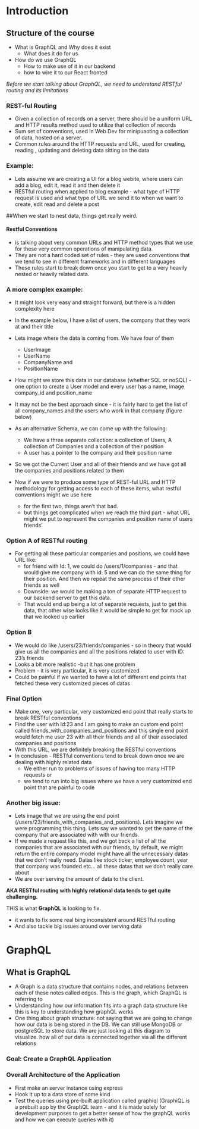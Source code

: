 # Introduction
## Structure of the course
* What is GraphQL and Why does it exist
  * What does it do for us
* How do we use GraphQL
  * How to make use of it in our backend
  * how to wire it to our React fronted
  
*Before we start talking about GraphQL, we need to understand RESTful routing and its limitations*

### REST-ful Routing
* Given a collection of records on a server, there should be a uniform URL and HTTP results method used to utilize that collection of records
* Sum set of conventions, used in Web Dev for minipuaoting a collection of data, hosted on a server.
* Common rules around the HTTP requests and URL, used for creating, reading , updating and deleting data sitting on the data

### Example:
* Lets assume we are creating a UI for a blog webite, where users can add a blog, edit it, read it and then delete it
* RESTful routing when applied to blog example - what type of HTTP request is used and what type of URL we send it to when we want to create, edit read and delete a post

##When we start to nest data, things get really weird.

#### Restful Conventions
* is talking about very common URLs and HTTP method types that we use for these very common operations of manipulating data.
* They are not a  hard coded set of rules - they are used conventions that we tend to see in different frameworks and in different languages
* These rules start to break down once you start to get to a very heavily nested or heavily related data.

### A more complex example:
* It might look very easy and straight forward, but there is a hidden complexity here
* In the example below, I have a list of users, the company that they work at and their title
* Lets image where the data is coming from. We have four of them
  * UserImage
  * UserName
  * CompanyName and
  * PositionName    
* How might we store this data in our database (whether SQL or noSQL) - one option to create a User model and every user has a name, image company_id and position_name 
* It may not be the best approach since - it is fairly hard to get the list of all company_names and the users who work in that company (figure below)

* As an alternative Schema, we can come up with the following:
    * We have a three separate collection: a collection of Users, A collection of Companies and a collection of their position
    * A user has a pointer to the company and their position name 

* So we got the Current User and all of their friends  and we have got all the companies and positions related to them
* Now if we were to produce some type of  REST-ful URL and HTTP methodology for getting access to each of these items, what restful conventions might we use here
    * for the first two, things aren’t that bad.
    * but things get complicated when we reach the third part - what URL might we put to represent the  companies and position name of users friends’
    
### Option A of RESTful routing 
* For getting all these particular companies and positions, we could have URL like:
    * for friend with Id: 1, we could do /users/1/companies - and that would give me company with id: 5 and we can do the same thing for their position. And then we repeat the same process of their other friends as well
    * Downside: we would be making a ton of separate HTTP request to our backend server to get this data.
    * That would end up being a lot of separate requests, just to get this data, that other wise looks like it would be simple to get for mock up that we looked up earlier

### Option B
* We would do like /users/23/friends/companies - so in theory that would give us all the companies and all the positions related to user with ID: 23’s friends 
* Looks a bit more realistic -but it has one problem
* Problem - it is very particular, it is very customized
* Could be painful if we wanted to have a lot of different end points that fetched these very customized pieces of datas 

### Final Option 
* Make one, very particular, very customized end point that really starts to break RESTful conventions 
* Find the user with Id:23 and I am going to make an custom end point called friends_with_companies_and_positions and this single end point would fetch me user 23 with all their friends and all of their associated companies and positions 
* With this URL, we are definitely breaking the RESTful conventions
* In conclusion - RESTful conventions tend to break down once we are dealing with highly related data
    * We either run to problems of issues of having too many HTTP requests or
    * we tend to run into big issues where we have a very customized end point that are  painful to code
    
### Another big issue: 
* Lets image that we are using the end point (/users/23/friends_with_companies_and_positions). Lets imagine we were programming this thing. Lets say we wanted to get the name of the company that are associated with with our friends.
* If we made a request like this, and we got back a list of all the companies that are associated with our friends, by default, we might return the entire company model might have all the unnecessary datas that we don’t really need. Datas like stock ticker, employee count, year that company was founded etc… all these datas that we don’t really care about 
* We are over serving the amount of data to the client.

**AKA RESTful routing with highly relational data tends  to get quite challenging.**

THIS is what **GraphQL** is looking to fix.
* it wants to fix some real bing inconsistent around RESTful routing 
* And also tackle big issues around over serving data

# GraphQL

## What is GraphQL
* A Graph is a data structure that contains nodes, and relations between each of these notes called edges. This is the graph, which GraphQL is referring to
* Understanding how our information fits into a graph data structure like this is key to understanding how graphQL works
* One thing about graph structure: not saying that we are going to change how our data is being stored in the DB. We can still use MongoDB or postgreSQL to store data. We are just looking at this diagram to visualize. how all of our data is connected together via all the different relations

### Goal: Create a GraphQL Application

### Overall Architecture of the Application
* First make an server instance using express
* Hook it up to a data store of some kind 
* Test the queries using pre-built application called graphiql (GraphiQL is a prebuilt app by the GraphQL team - and it is made solely for development purposes to get a better sense of how the graphQL works and how we can execute queries with it)
